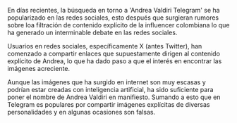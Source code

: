 En días recientes, la búsqueda en torno a 'Andrea Valdiri Telegram' se ha popularizado en las redes sociales, esto después que surgieran rumores sobre loa filtración de contenido explícito de la influencer colombiana lo que ha generado un interminable debate en las redes sociales.

Usuarios en redes sociales, específicamente X (antes Twitter), han comenzado a compartir enlaces que supuestamente dirigen al contenido explícito de Andrea, lo que ha dado paso a que el interés en encontrar las imágenes acreciente.

Aunque las imágenes que ha surgido en internet son muy escasas y podrían estar creadas con inteligencia artificial, ha sido suficiente para poner el nombre de Andrea Valdiri en manifiesto. Sumando a esto que en Telegram es populares por compartir imágenes explícitas de diversas personalidades y en algunas ocasiones son falsas.
